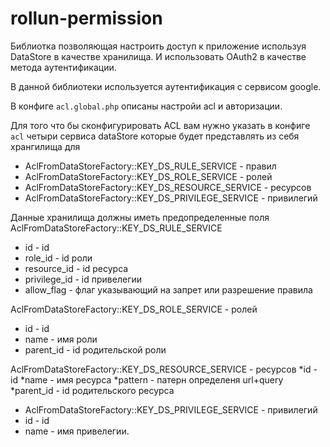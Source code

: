 # rollun-permission

Библиотка позволяющая настроить доступ к приложение используя DataStore в качестве хранилища.
И использовать OAuth2 в качестве метода аутентификации.

В данной библиотеки используется аутентификация c сервисом google.

В конфиге `acl.global.php` описаны настройи acl и авторизации.

Для того что бы сконфигурировать ACL вам нужно указать в конфиге `acl` четыри сервиса dataStore 
которые будет представлять из себя хрангилища для 
* AclFromDataStoreFactory::KEY_DS_RULE_SERVICE - правил  
* AclFromDataStoreFactory::KEY_DS_ROLE_SERVICE - ролей 
* AclFromDataStoreFactory::KEY_DS_RESOURCE_SERVICE - ресурсов 
* AclFromDataStoreFactory::KEY_DS_PRIVILEGE_SERVICE - привилегий

Данные хранилища должны иметь предопределенные поля
AclFromDataStoreFactory::KEY_DS_RULE_SERVICE 
* id - id
* role_id - id роли 
* resource_id - id ресурса 
* privilege_id - id привелегии 
* allow_flag - флаг указывающий на запрет или разрешение правила

AclFromDataStoreFactory::KEY_DS_ROLE_SERVICE - ролей 

* id - id
* name - имя роли
* parent_id - id родительской роли

AclFromDataStoreFactory::KEY_DS_RESOURCE_SERVICE - ресурсов 
*id - id
*name - имя ресурса
*pattern - патерн определеня url+query
*parent_id - id родительского ресурса

* AclFromDataStoreFactory::KEY_DS_PRIVILEGE_SERVICE - привилегий
* id - id
* name - имя привелегии.
